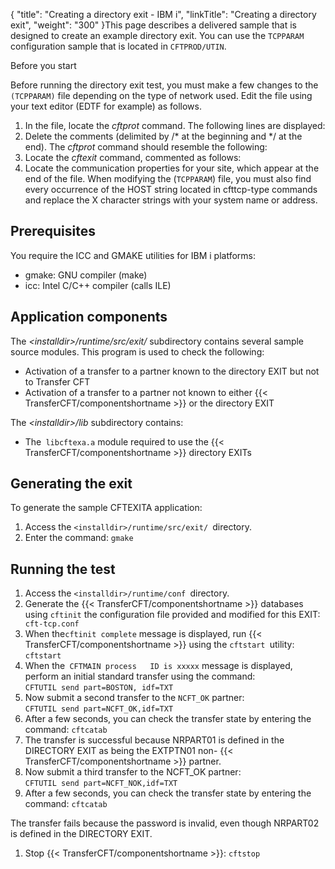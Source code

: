 {
    "title": "Creating  a directory exit - IBM i",
    "linkTitle": "Creating a directory exit",
    "weight": "300"
}This page describes a delivered sample that is designed to create an example directory exit. You can use the `TCPPARAM `configuration sample that is located in `CFTPROD/UTIN`.

Before you start

Before running the directory exit test, you must make a few changes to the `(TCPPARAM)` file depending on the type of network used. Edit the file using
your text editor (EDTF for example) as follows.

1. In the file, locate
    the *cftprot* command. The following lines are displayed:
1. Delete the comments (delimited
    by /\* at the beginning and \*/ at the end). The *cftprot* command should resemble the following:
1. Locate the *cftexit* command,
    commented as follows:
1. Locate the communication properties
    for your site, which appear at the end of the file. When
    modifying the (`TCPPARAM`) file, you must also find every occurrence
    of the HOST string located in cfttcp-type commands and replace the X character
    strings with your system name or address.

## Prerequisites

You require the ICC and GMAKE utilities for IBM i platforms:

- gmake: GNU compiler (make)
- icc: Intel C/C++ compiler (calls ILE)

## Application components

The *&lt;installdir>/runtime/src/exit/* subdirectory contains several sample source
modules. This program is used to check the following:

- Activation
    of a transfer to a partner known to the directory EXIT but not to Transfer
    CFT
- Activation
    of a transfer to a partner not known to either {{< TransferCFT/componentshortname >}} or the directory
    EXIT

The *&lt;installdir>/lib* subdirectory contains:

- The` libcftexa.a`
    module required to use the {{< TransferCFT/componentshortname >}} directory EXITs

## Generating the exit

To generate the sample CFTEXITA application:

1. Access the `<installdir>/runtime/src/exit/ `directory.
1. Enter the command: `gmake`

## Running the test

1. Access the `<installdir>/runtime/conf `directory.
1. Generate the {{< TransferCFT/componentshortname >}} databases
    using `cftinit` the configuration file provided
    and modified for this EXIT:` cft-tcp.conf`
1. When the` cftinit complete `
    message is displayed, run {{< TransferCFT/componentshortname >}} using the `cftstart `utility: `cftstart`
1. When the` CFTMAIN process   ID is xxxxx` message is displayed, perform an initial standard transfer
    using the command:  
    `CFTUTIL send part=BOSTON, idf=TXT`
1. Now submit a second transfer
    to the `NCFT_OK` partner:  
    `CFTUTIL send part=NCFT_OK,idf=TXT`
1. After a few seconds, you can
    check the transfer state by entering the command: `cftcatab`
1. The transfer is successful
    because NRPART01 is defined in the DIRECTORY EXIT as being the EXTPTN01
    non- {{< TransferCFT/componentshortname >}} partner.
1. Now submit a third transfer
    to the NCFT\_OK partner:  
    `CFTUTIL send part=NCFT_NOK,idf=TXT`
1. After a few seconds, you can
    check the transfer state by entering the command: `cftcatab`

The transfer fails because the password is invalid, even though NRPART02
is defined in the DIRECTORY EXIT.

1. Stop {{< TransferCFT/componentshortname >}}: `cftstop`

